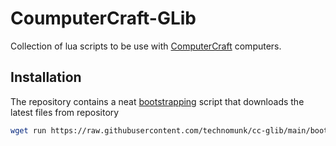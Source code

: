 # CoumputerCraft-GLib

Collection of lua scripts to be use with [ComputerCraft](http://www.computercraft.info/) computers.

## Installation

The repository contains a neat [bootstrapping](bootstrap.lua) script that downloads the latest files from repository
```sh
wget run https://raw.githubusercontent.com/technomunk/cc-glib/main/bootstrap.lua
```
